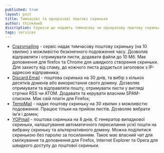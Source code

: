 ```yaml
---
published: true
layout: post
title: Тимчасові та одноразові поштові скриньки
author: think4web
discription: Сервіси що надають тимчасову чи одноразову поштову скриньку.
tags: services 
---
```


- [Сrazymailing](https://www.crazymailing.com/) - сервіс надає тимчасову поштову скриньку (на 10 хвилин) з можливістю безкінечного подовження часу. Дозволяє відправляти і отримувати листи, додавати файли до 10 Мб. Має доповнення для firefox та Chrome для швидкого створення скриньки. Для захисту від спаму, до кожного листа додається заголовок з IP-адресою відправника;
- [Discard.Email](https://tempr.email/) - поштова скринька на 30 днів, та вибір з кількох десятків доменів або використання свого домену. Дозволяє отримувати та відправляти пошту, отримувати листи у вигляді стрічки RSS чи ATOM. Додавати та керувати власним SPAM-списком. Має свій плагін для Firefox;
- [TempMail](https://temp-mail.org/uk/) - надає поштову скриньку на 30 хвилин з можливістю подовження. Працює тільки на прийом листів. Дозволяє вибрати ім'я і домен;
- [YOPmail](https://yopmail.com/uk/) - поштова скринька на 8 днів. Є генератор випадкової скриньки, налаштування автоматичного пересилання усієї пошти на вибрану скриньку та альтернативного домену. Можна поділитися скринькою без паролю за посиланням. Такоє має власний чат для смілкування та доповнення для Firefox, Internet Explorer та Opera для швидкого доступу до поштової скриньки. 
